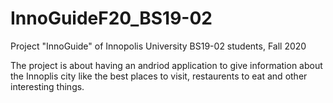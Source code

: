 # InnoGuideF20_BS19-02
Project "InnoGuide" of Innopolis University BS19-02 students, Fall 2020

The project is about having an andriod application to give information about the Innoplis city like the best places to visit, restaurents to eat and other interesting things. 



